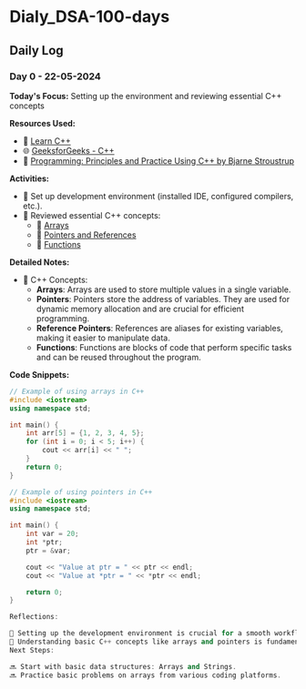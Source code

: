 # Dialy_DSA-100-days

## Daily Log

### Day 0 - 22-05-2024

**Today's Focus:** Setting up the environment and reviewing essential C++ concepts

**Resources Used:**
- 📖 <a href="https://www.learncpp.com/">Learn C++</a>
- 🌐 <a href="https://www.geeksforgeeks.org/c-plus-plus/">GeeksforGeeks - C++</a>
- 📖 <a href="https://www.amazon.com/Programming-Principles-Practice-Using-Second/dp/0321992784">Programming: Principles and Practice Using C++ by Bjarne Stroustrup</a>

**Activities:**
- 📝 Set up development environment (installed IDE, configured compilers, etc.).
- 📌 Reviewed essential C++ concepts:
  - 🔗 <a href="https://www.learncpp.com/cpp-tutorial/66-arrays-part-i/">Arrays</a>
  - 🔗 <a href="https://www.learncpp.com/cpp-tutorial/78-pointers-and-references/">Pointers and References</a>
  - 🔗 <a href="https://www.learncpp.com/cpp-tutorial/74-overview-of-functions/">Functions</a>

**Detailed Notes:**
- 📝 C++ Concepts:
  - **Arrays**: Arrays are used to store multiple values in a single variable.
  - **Pointers**: Pointers store the address of variables. They are used for dynamic memory allocation and are crucial for efficient programming.
  - **Reference Pointers**: References are aliases for existing variables, making it easier to manipulate data.
  - **Functions**: Functions are blocks of code that perform specific tasks and can be reused throughout the program.

**Code Snippets:**
```cpp
// Example of using arrays in C++
#include <iostream>
using namespace std;

int main() {
    int arr[5] = {1, 2, 3, 4, 5};
    for (int i = 0; i < 5; i++) {
        cout << arr[i] << " ";
    }
    return 0;
}

// Example of using pointers in C++
#include <iostream>
using namespace std;

int main() {
    int var = 20;
    int *ptr;
    ptr = &var;

    cout << "Value at ptr = " << ptr << endl;
    cout << "Value at *ptr = " << *ptr << endl;

    return 0;
}

Reflections:

🤔 Setting up the development environment is crucial for a smooth workflow.
🚀 Understanding basic C++ concepts like arrays and pointers is fundamental before diving deeper into data structures and algorithms.
Next Steps:

🔜 Start with basic data structures: Arrays and Strings.
🔜 Practice basic problems on arrays from various coding platforms.
